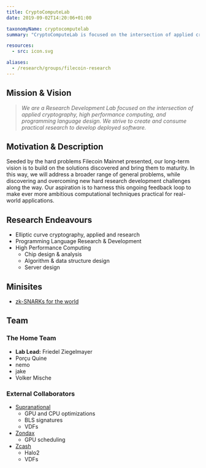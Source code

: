 ```yaml
---
title: CryptoComputeLab
date: 2019-09-02T14:20:06+01:00

taxonomyName: cryptocomputelab
summary: "CryptoComputeLab is focused on the intersection of applied cryptography, high performance computing, and programming language design. We strive to create and consume practical research to develop deployed software"

resources:
  - src: icon.svg

aliases:
  - /research/groups/filecoin-research
---
```


 ## Mission & Vision

> *We are a Research Development Lab focused on the intersection of applied cryptography, high performance computing, and programming language design. We strive to create and consume practical research to develop deployed software.*

## Motivation & Description

Seeded by the hard problems Filecoin Mainnet presented, our long-term vision is to build on the solutions discovered and bring them to maturity. In this way, we will address a broader range of general problems, while discovering and overcoming new hard research development challenges along the way. Our aspiration is to harness this ongoing feedback loop to make ever more ambitious computational techniques practical for real-world applications.


## Research Endeavours

- Elliptic curve cryptography, applied and research
- Programming Language Research & Development
- High Performance Computing
    - Chip design & analysis
    - Algorithm & data structure design
    - Server design

## Minisites
- [zk-SNARKs for the world](../../sites/snarks/)

## Team

### The Home Team

- **Lab Lead:** Friedel Ziegelmayer
- Porçu Quine
- nemo
- jake
- Volker Mische


### External Collaborators

- [Supranational](https://www.supranational.net/)
    - GPU and CPU optimizations
    - BLS signatures
    - VDFs
- [Zondax](https://zondax.ch/)
    - GPU scheduling
- [Zcash](https://z.cash/)
    - Halo2
    - VDFs
